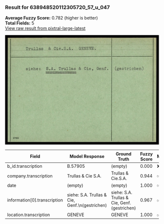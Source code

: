 ### Result for 638948520112305720_57_u_047
**Average Fuzzy Score:** 0.782 (higher is better)<br>
**Total Fields:** 5<br>
[View raw result from pixtral-large-latest](https://github.com/RISE-UNIBAS/humanities_data_benchmark/blob/main/results/2025-10-24/T0326/request_T0326_638948520112305720_57_u_047.json)

<img src="https://github.com/RISE-UNIBAS/humanities_data_benchmark/blob/main/benchmarks/blacklist/images/638948520112305720_57_u_047.jpg?raw=true" alt="638948520112305720_57_u_047" width="600px">

| Field | Model Response | Ground Truth | Fuzzy Score | Match |
|-------|----------------|--------------|-------------|-------|
| b_id.transcription | B.57905 | (empty) | 0.000 | ❌ |
| company.transcription | Trullas & Cie S.A. | Trullas & Cie.S.A. | 0.944 | ✅ |
| date | (empty) | (empty) | 1.000 | ✅ |
| information[0].transcription | siehe: S.A. Trullas & Cie, Genf.\n(gestrichen) | siehe: S.A. Trullas & Cie, Genf. (gestrichen) | 0.967 | ✅ |
| location.transcription | GENEVE | GENEVE | 1.000 | ✅ |
